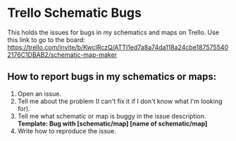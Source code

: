 # Trello Schematic Bugs
This holds the issues for bugs in my schematics and maps on Trello.
Use this link to go to the board: https://trello.com/invite/b/KwcIRczQ/ATTI1ed7a8a74da118a24cbe1875755402176C1DBAB2/schematic-map-maker
## How to report bugs in my schematics or maps:
1. Open an issue.
2. Tell me about the problem (I can't fix it if I don't know what I'm looking for).
3. Tell me what schematic or map is buggy in the issue description.
     **Template: Bug with [schematic/map] [name of schematic/map]**
4. Write how to reproduce the issue.
